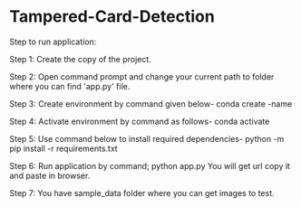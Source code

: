 # Tampered-Card-Detection

Step to run application:

Step 1:	Create the copy of the project.

Step 2: Open command prompt and change your current path 
to folder where you can find 'app.py' file.

Step 3: Create environment by command given below-
conda create -name <environment name>

Step 4: Activate environment by command as follows-
conda activate <environment name>

Step 5: Use command below to install required dependencies-
python -m pip install -r requirements.txt

Step 6: Run application by command;
python app.py
You will get url copy it and paste in browser.

Step 7: You have sample_data folder where you can get images to test.
